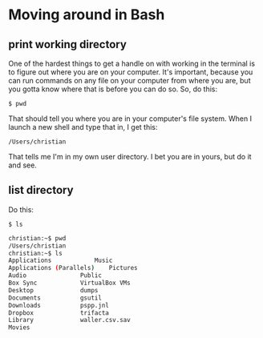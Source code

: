 Moving around in Bash
=====================

## print working directory

One of the hardest things to get a handle on with working in the terminal is to figure out where you are on your computer. It's important, because you can run commands on any file on your computer from where you are, but you gotta know where that is before you can do so. So, do this:

`$ pwd`

That should tell you where you are in your computer's file system. When I launch a new shell and type that in, I get this:

`/Users/christian`

That tells me I'm in my own user directory. I bet you are in yours, but do it and see.

## list directory

Do this:

`$ ls`

``` Bash
christian:~$ pwd
/Users/christian
christian:~$ ls
Applications			Music
Applications (Parallels)	Pictures
Audio				Public
Box Sync			VirtualBox VMs
Desktop				dumps
Documents			gsutil
Downloads			pspp.jnl
Dropbox				trifacta
Library				waller.csv.sav
Movies
```
